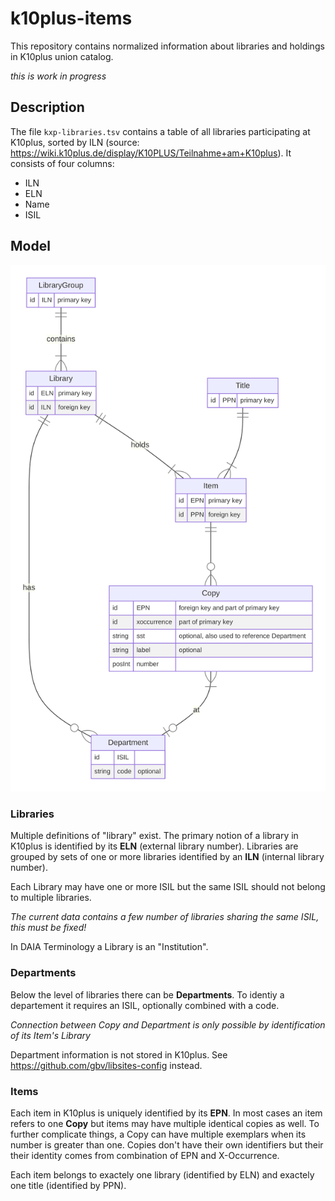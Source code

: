 # k10plus-items 

This repository contains normalized information about libraries and holdings in K10plus union catalog.

*this is work in progress*

## Description

The file `kxp-libraries.tsv` contains a table of all libraries participating at K10plus, sorted by ILN (source: <https://wiki.k10plus.de/display/K10PLUS/Teilnahme+am+K10plus>). It consists of four columns:

- ILN
- ELN
- Name
- ISIL

## Model

![](model.svg)

### Libraries

Multiple definitions of "library" exist. The primary notion of a library in K10plus is identified by its **ELN** (external library number). Libraries are grouped by sets of one or more libraries identified by an **ILN** (internal library number).

Each Library may have one or more ISIL but the same ISIL should not belong to multiple libraries.

*The current data contains a few number of libraries sharing the same ISIL, this must be fixed!*

In DAIA Terminology a Library is an "Institution".

### Departments

Below the level of libraries there can be **Departments**. To identiy a departement it requires an ISIL, optionally combined with a code.

*Connection between Copy and Department is only possible by identification of its Item's Library* 

Department information is not stored in K10plus. See <https://github.com/gbv/libsites-config> instead.

### Items

Each item in K10plus is uniquely identified by its **EPN**. In most cases an item refers to one **Copy** but items may have multiple identical copies as well. To further complicate things, a Copy can have multiple exemplars when its number is greater than one. Copies don't have their own identifiers but their their identity comes from combination of EPN and X-Occurrence.

Each item belongs to exactely one library (identified by ELN) and exactely one title (identified by PPN).
